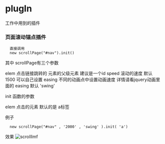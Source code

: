 # plugIn
工作中用到的插件

### 页面滚动锚点插件

```
  直接调用 
  new scrollPage("#nav").init()

```

其中  scrollPage有三个参数

elem 点击链接跳转的 元素的父级元素 建议是一个id
speed  滚动的速度  默认 1500  可以自己设置
easing 不同的动画点中设置动画速度  详情请看jquery动画里面的 easing   默认 'swing'

init 函数的参数

elem  点击的元素 默认的是 a标签

例子
```
  new scrollPage("#nav" , '2000' , 'swing' ).init( 'a')

```

效果
![scrollImf](images/scroll.gif)
